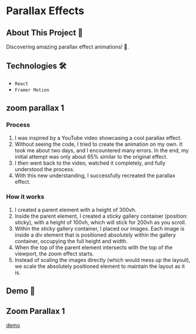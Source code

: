 # Parallax Effects

## About This Project 🚀
Discovering amazing parallax effect animations! 🌟.

## Technologies 🛠️
- `React`
- `Framer Motion`

## zoom parallax 1
###  Process
1.  I was inspired by a YouTube video showcasing a cool parallax effect.
2.  Without seeing the code, I tried to create the animation on my own. It took me about two days, and I encountered many errors. In the end, my initial attempt was only about 65% similar to the original effect.
3. I then went back to the video, watched it completely, and fully understood the process.
4. With this new understanding, I successfully recreated the parallax effect.

### How it works
1. I created a parent element with a height of 300vh.
2. Inside the parent element, I created a sticky gallery container  (position: sticky), with a height of 100vh, which will stick for 200vh as you scroll.
3. Within the sticky gallery container, I placed our images. Each image is inside a div element that is positioned absolutely within the gallery container, occupying the full height and width.
4. When the top of the parent element intersects with the top of the viewport, the zoom effect starts.
5. Instead of scaling the images directly (which would mess up the layout), we scale the absolutely positioned element to maintain the layout as it is.


## Demo 📸 

## Zoom Parallax 1
[demo]([https://github.com/mounirabcire/page-transitions/assets/153240368/310095ab-0ad9-4d88-815a-8d9746a39343](https://github.com/user-attachments/assets/0b392b37-3835-4719-8701-04b74283c835))

